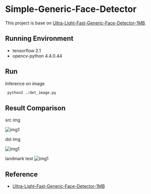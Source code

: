 # Simple-Generic-Face-Detector

 This project is base on [Ultra-Light-Fast-Generic-Face-Detector-1MB](https://github.com/Linzaer/Ultra-Light-Fast-Generic-Face-Detector-1MB). 
 
 
## Running Environment
- tensorflow 2.1
- opencv-python 4.4.0.44

## Run


Inference on image
```Python
 python3 ./det_image.py
```

 
##  Result Comparison
src img
 
![img1](https://github.com/Edward1900/Simple-Generic-Face-Detector/blob/main/imgs/t1.jpg)


dst img

![img1](https://github.com/Edward1900/Simple-Generic-Face-Detector/blob/main/imgs/test_output_res.jpg)

landmark test
![img1](https://github.com/Edward1900/Simple-Generic-Face-Detector/blob/main/imgs/L.jpg)
 
##  Reference
- [Ultra-Light-Fast-Generic-Face-Detector-1MB](https://github.com/Linzaer/Ultra-Light-Fast-Generic-Face-Detector-1MB)

